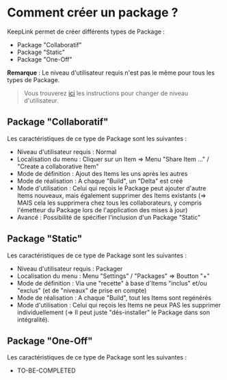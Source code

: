 Comment créer un package ?
==

KeepLink permet de créer différents types de Package :
* Package "Collaboratif"
* Package "Static"
* Package "One-Off"

__Remarque__ : Le niveau d'utilisateur requis n'est pas le même pour tous les types de Package.   
> Vous trouverez <a href="https://github.com/iPlumb3r/KeepLink/blob/master/5_HowTo/ChangeUserLevel_FR.md">ici</a> les instructions pour changer de niveau d'utilisateur.

Package "Collaboratif"
-
Les caractéristiques de ce type de Package sont les suivantes : 
* Niveau d'utilisateur requis : Normal
* Localisation du menu : Cliquer sur un Item => Menu "Share Item ..." / "Create a collaborative Item"
* Mode de définition : Ajout des Items les uns après les autres
* Mode de réalisation : A chaque "Build", un "Delta" est créé
* Mode d'utilisation : Celui qui reçois le Package peut ajouter d'autre Items nouveaux, mais également supprimer des Items existants (=> MAIS cela les supprimera chez tous les collaborateurs, y compris l'émetteur du Package lors de l'application des mises à jour)
* Avancé : Possibilité de spécifier l'inclusion d'un Package "Static"

Package "Static"
-
Les caractéristiques de ce type de Package sont les suivantes : 
* Niveau d'utilisateur requis : Packager
* Localisation du menu : Menu "Settings" / "Packages" => Boutton "+"
* Mode de définition : Via une "recette" à base d'Items "inclus" et/ou "exclus" (et de "niveaux" de prise en compte)
* Mode de réalisation : A chaque "Build", tout les Items sont regénérés
* Mode d'utilisation : Celui qui reçois les Items ne peux PAS les supprimer individuellement (=> Il peut juste "dés-installer" le Package dans son intégralité).

Package "One-Off"
-
Les caractéristiques de ce type de Package sont les suivantes : 
* TO-BE-COMPLETED
